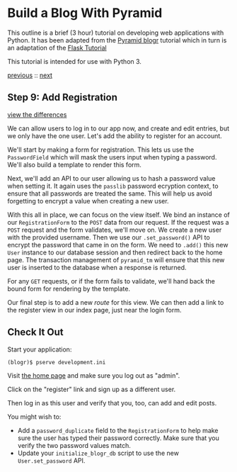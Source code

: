 # Build a Blog With Pyramid

This outline is a brief (3 hour) tutorial on developing web applications with Python.
It has been adapted from the
[Pyramid blogr](http://pyramid-blogr.readthedocs.org/en/latest/)
tutorial which in turn is an adaptation of the
[Flask Tutorial](http://flask.pocoo.org/docs/tutorial/)

This tutorial is intended for use with Python 3.

[previous](https://github.com/cewing/pyramid-blogr-cf/tree/tutorial-step-08) ::
[next](https://github.com/cewing/pyramid-blogr-cf/tree/tutorial-step-10)

## Step 9: Add Registration

[view the differences](https://github.com/cewing/pyramid-blogr-cf/compare/b0c0553e...c75b3031)

We can allow users to log in to our app now, and create and edit entries,
but we only have the one user.
Let's add the ability to register for an account.

We'll start by making a form for registration.
This lets us use the `PasswordField` which will mask the users input when typing a password.
We'll also build a template to render this form.

Next, we'll add an API to our user allowing us to hash a password value when setting it.
It again uses the `passlib` password ecryption context, to ensure that all passwords are treated the same.
This will help us avoid forgetting to encrypt a value when creating a new user.

With this all in place, we can focus on the view itself.
We bind an instance of our `RegistrationForm` to the `POST` data from our request.
If the request was a `POST` request and the form validates, we'll move on.
We create a new user with the provided username.
Then we use our `.set_password()` API to encrypt the password that came in on the form.
We need to `.add()` this new `User` instance to our database session and then redirect back to the home page.
The transaction management of `pyramid_tm` will ensure that this new user is inserted to the database when a response is returned.

For any `GET` requests, or if the form fails to validate, we'll hand back the bound form for rendering by the template.

Our final step is to add a new *route* for this view.
We can then add a link to the register view in our index page, just near the login form.

## Check It Out

Start your application:

    (blogr)$ pserve development.ini

Visit [the home page](http://localhost:6543/) and make sure you log out as "admin".

Click on the "register" link and sign up as a different user.

Then log in as this user and verify that you, too, can add and edit posts.

You might wish to:

* Add a `password_duplicate` field to the `RegistrationForm` to help make sure the user has typed their password correctly.
  Make sure that you verify the two password values match.
* Update your `initialize_blogr_db` script to use the new `User.set_password` API.
